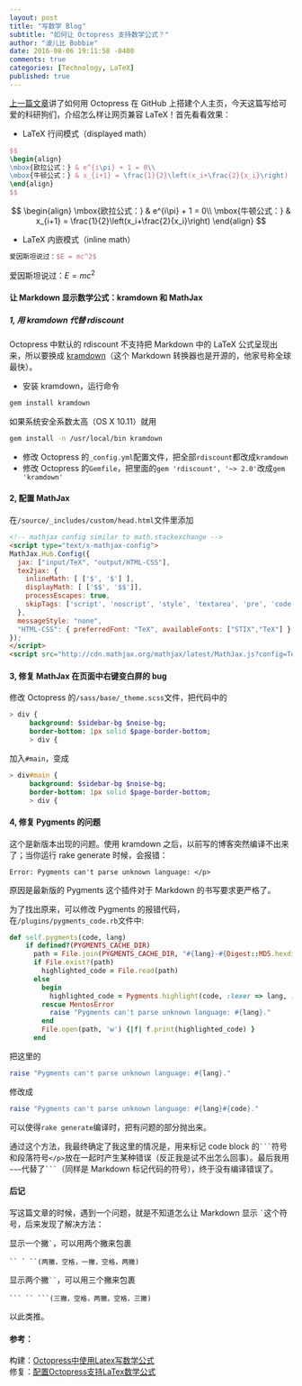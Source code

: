 ```yaml
---
layout: post
title: "写数学 Blog"
subtitle: "如何让 Octopress 支持数学公式？"
author: "波儿比 Bobbie"
date: 2016-08-06 19:11:58 -0400
comments: true
categories: [Technology, LaTeX]
published: true
---
```


[上一篇文章](/blog/2016/08/06/yong-you-ni-de-ge-ren-bo-ke/index.html)讲了如何用 Octopress 在 GitHub 上搭建个人主页，今天这篇写给可爱的科研狗们，介绍怎么样让网页兼容 LaTeX！首先看看效果：

- LaTeX 行间模式（displayed math）

```latex latex
$$
\begin{align}
\mbox{欧拉公式：} & e^{i\pi} + 1 = 0\\
\mbox{牛顿公式：} & x_{i+1} = \frac{1}{2}\left(x_i+\frac{2}{x_i}\right)
\end{align}
$$
```
	
$$
\begin{align}
\mbox{欧拉公式：} & e^{i\pi} + 1 = 0\\
\mbox{牛顿公式：} & x_{i+1} = \frac{1}{2}\left(x_i+\frac{2}{x_i}\right)
\end{align}
$$

<!--more-->

- LaTeX 内嵌模式（inline math）

```latex latex
爱因斯坦说过：$E = mc^2$
```
	
爱因斯坦说过：$E = mc^2$

#### 让 Markdown 显示数学公式：kramdown 和 MathJax

##### 1, 用 kramdown 代替 rdiscount

Octopress 中默认的 rdiscount 不支持把 Markdown 中的 LaTeX 公式呈现出来，所以要换成 [kramdown](http://kramdown.gettalong.org/)（这个 Markdown 转换器也是开源的，他家号称全球最快）。

- 安装 kramdown，运行命令

```bash
gem install kramdown
```

如果系统安全系数太高（OS X 10.11）就用

```bash
gem install -n /usr/local/bin kramdown
```

- 修改 Octopress 的`_config.yml`配置文件，把全部`rdiscount`都改成`kramdown`
- 修改 Octopress 的`Gemfile`，把里面的`gem 'rdiscount', '~> 2.0'`改成`gem 'kramdown'`

#### 2, 配置 MathJax

在`/source/_includes/custom/head.html`文件里添加

```html head.html
<!-- mathjax config similar to math.stackexchange -->
<script type="text/x-mathjax-config">
MathJax.Hub.Config({
  jax: ["input/TeX", "output/HTML-CSS"],
  tex2jax: {
    inlineMath: [ ['$', '$'] ],
    displayMath: [ ['$$', '$$']],
    processEscapes: true,
    skipTags: ['script', 'noscript', 'style', 'textarea', 'pre', 'code']
  },
  messageStyle: "none",
  "HTML-CSS": { preferredFont: "TeX", availableFonts: ["STIX","TeX"] }
});
</script>
<script src="http://cdn.mathjax.org/mathjax/latest/MathJax.js?config=TeX-AMS_HTML" type="text/javascript"></script>
```

#### 3, 修复 MathJax 在页面中右键变白屏的 bug

修改 Octopress 的`/sass/base/_theme.scss`文件，把代码中的

```sass _theme.scss
> div {
     background: $sidebar-bg $noise-bg;
     border-bottom: 1px solid $page-border-bottom;
     > div {
```

加入`#main`，变成

```sass sass
> div#main {
     background: $sidebar-bg $noise-bg;
     border-bottom: 1px solid $page-border-bottom;
     > div {
```

#### 4, 修复 Pygments 的问题

这个是新版本出现的问题。使用 kramdown 之后，以前写的博客突然编译不出来了；当你运行 rake generate 时候，会报错：

~~~
Error: Pygments can't parse unknown language: </p>
~~~

原因是最新版的 Pygments 这个插件对于 Markdown 的书写要求更严格了。

为了找出原来，可以修改 Pygments 的报错代码，在`/plugins/pygments_code.rb`文件中:

```ruby pygments_code.rb
def self.pygments(code, lang)
    if defined?(PYGMENTS_CACHE_DIR)
      path = File.join(PYGMENTS_CACHE_DIR, "#{lang}-#{Digest::MD5.hexdigest(code)}.html")
      if File.exist?(path)
        highlighted_code = File.read(path)
      else
        begin
          highlighted_code = Pygments.highlight(code, :lexer => lang, :formatter => 'html', :options => {:encoding => 'utf-8', :startinline => true})
        rescue MentosError
          raise "Pygments can't parse unknown language: #{lang}."
        end
        File.open(path, 'w') {|f| f.print(highlighted_code) }
      end
```

把这里的

```ruby
raise "Pygments can't parse unknown language: #{lang}."
```

修改成

```ruby
raise "Pygments can't parse unknown language: #{lang}#{code}."
```

可以使得`rake generate`编译时，把有问题的部分抛出来。

通过这个方法，我最终确定了我这里的情况是，用来标记 code block 的```` ``` ````符号和段落符号`</p>`放在一起时产生某种错误（反正我是试不出怎么回事）。最后我用`~~~`代替了```` ``` ````（同样是 Markdown 标记代码的符号），终于没有编译错误了。

#### 后记

写这篇文章的时候，遇到一个问题，就是不知道怎么让 Markdown 显示 `` ` ``这个符号，后来发现了解决方法：

显示一个撇`` ` ``，可以用两个撇来包裹

~~~
`` ` ``(两撇，空格，一撇，空格，两撇)  
~~~

显示两个撇``` `` ```，可以用三个撇来包裹

~~~
``` `` ```(三撇，空格，两撇，空格，三撇)
~~~

以此类推。

#### 参考：

构建：[Octopress中使用Latex写数学公式](http://dreamrunner.org/blog/2014/03/09/octopresszhong-shi-yong-latexxie-shu-xue-gong-shi/)  
修复：[配置Octopress支持LaTex数学公式](http://lvraikkonen.github.io/blog/2015/08/08/adding-support-for-math-formula/)